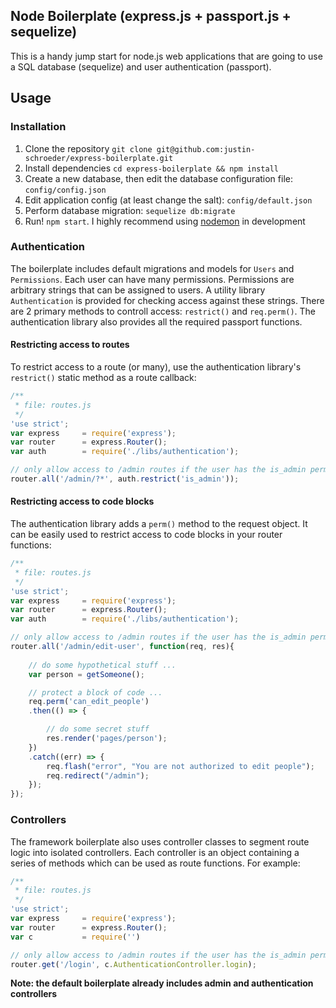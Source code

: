 Node Boilerplate (express.js + passport.js + sequelize)
-------------------------------------------------------

This is a handy jump start for node.js web applications that are going to 
use a SQL database (sequelize) and user authentication (passport).

## Usage

### Installation

1. Clone the repository `git clone git@github.com:justin-schroeder/express-boilerplate.git`
2. Install dependencies `cd express-boilerplate && npm install`
3. Create a new database, then edit the database configuration file: `config/config.json`
4. Edit application config (at least change the salt): `config/default.json`
5. Perform database migration: `sequelize db:migrate`
6. Run! `npm start`. I highly recommend using [nodemon](http://nodemon.io/) in development

### Authentication

The boilerplate includes default migrations and models for `Users` and 
`Permissions`. Each user can have many permissions. Permissions are arbitrary
strings that can be assigned to users. A utility library `Authentication` is
provided for checking access against these strings. There are 2 primary methods
to controll access: `restrict()` and `req.perm()`. The authentication library
also provides all the required passport functions.

#### Restricting access to routes

To restrict access to a route (or many), use the authentication library's
`restrict()` static method as a route callback:

```js
/**
 * file: routes.js
 */
'use strict';
var express     = require('express');
var router      = express.Router();
var auth        = require('./libs/authentication');

// only allow access to /admin routes if the user has the is_admin permission
router.all('/admin/?*', auth.restrict('is_admin'));
```

#### Restricting access to code blocks

The authentication library adds a `perm()` method to the request object. It can
be easily used to restrict access to code blocks in your router functions:

```js
/**
 * file: routes.js
 */
'use strict';
var express     = require('express');
var router      = express.Router();
var auth        = require('./libs/authentication');

// only allow access to /admin routes if the user has the is_admin permission
router.all('/admin/edit-user', function(req, res){
        
    // do some hypothetical stuff ...
    var person = getSomeone();

    // protect a block of code ...
    req.perm('can_edit_people')
    .then(() => {

        // do some secret stuff
        res.render('pages/person');
    })
    .catch((err) => {
        req.flash("error", "You are not authorized to edit people");
        req.redirect("/admin");
    });
});
```

### Controllers

The framework boilerplate also uses controller classes to segment route logic
into isolated controllers. Each controller is an object containing a series of
methods which can be used as route functions. For example:

```js
/**
 * file: routes.js
 */
'use strict';
var express     = require('express');
var router      = express.Router();
var c           = require('')

// only allow access to /admin routes if the user has the is_admin permission
router.get('/login', c.AuthenticationController.login);
```

**Note: the default boilerplate already includes admin and authentication 
controllers**